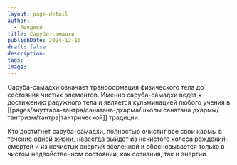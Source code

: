 ```yaml
---
layout: page-detail
author:
  - Яшодеви
title: Cаруба-самадхи
publishDate: 2024-12-16
draft: false
description: 
tags: 
image:
---
```

Саруба-самадхи означает трансформация физического тела до состояния чистых элементов. Именно саруба-самадхи ведет к достижению радужного тела и является кульминацией любого учения в [[pages/ануттара-тантра/санатана-дхарма/школы санатана дхармы/тантризм/тантра|тантрической]] традиции.

Кто достигнет саруба-самадхи, полностью очистит все свои кармы в течение одной жизни, навсегда выйдет из нечистого колеса рождений-смертей и из нечистых энергий вселенной и обосновывается только в чистом недвойственном состоянии, как сознания, так и энергии.